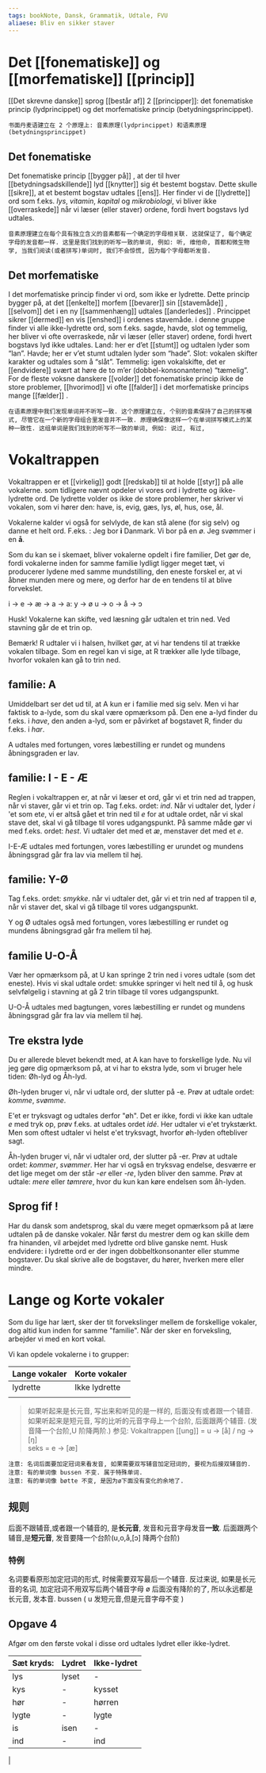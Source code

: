 ```yaml
---
tags: bookNote, Dansk, Grammatik, Udtale, FVU
aliaese: Bliv en sikker staver
---
```


# Det [[fonematiske]] og [[morfematiske]] [[princip]]

[[Det skrevne danske]] sprog [[består af]] 2 [[principper]]: det fonematiske princip (lydprincippet) og det morfematiske princip (betydningsprincippet).

	书面丹麦语建立在 2 个原理上: 音素原理(lydprincippet) 和语素原理(betydningsprincippet)

## Det fonematiske

Det fonematiske princip [[bygger på]] , at der til hver [[betydningsadskillende]] lyd [[knytter]] sig ét bestemt bogstav. Dette skulle [[sikre]], at et bestemt bogstav udtales [[ens]]. Her finder vi de [[lydrette]] ord som f.eks. *lys*, *vitamin*, *kapital* og *mikrobiologi*, vi bliver ikke [[overraskede]] når vi læser (eller staver) ordene, fordi hvert bogstavs lyd udtales.

	音素原理建立在每个具有独立含义的音素都有一个确定的字母相关联. 这就保证了, 每个确定字母的发音都一样. 这里是我们找到的听写一致的单词, 例如: 听, 维他命, 首都和微生物学, 当我们阅读(或者拼写)单词时, 我们不会惊慌, 因为每个字母都听发音.

## Det morfematiske

I det morfematiske princip finder vi ord, som ikke er lydrette. Dette princip bygger på, at det [[enkelte]] morfem [[bevarer]] sin [[stavemåde]] , [[selvom]] det i en ny [[sammenhæng]] udtales [[anderledes]] . Princippet sikrer [[dermed]] en vis [[enshed]] i ordenes stavemåde. i denne gruppe finder vi alle ikke-lydrette ord, som f.eks. sagde, havde, slot og temmelig, her bliver vi ofte overraskede, når vi læser (eller staver) ordene, fordi hvert bogstavs lyd ikke udtales. Land: her er d’et [[stumt]] og udtalen lyder som “lan”. Havde; her er v’et stumt udtalen lyder som “hade”. Slot: vokalen skifter karakter og udtales som å “slåt”. Temmelig: igen vokalskifte, det er [[endvidere]] svært at høre de to m’er (dobbel-konsonanterne) “tæmelig”. For de fleste voksne danskere [[volder]] det fonematiske princip ikke de store problemer, [[hvorimod]] vi ofte [[falder]] i det morfematiske princips mange [[fælder]] .

	在语素原理中我们发现单词并不听写一致. 这个原理建立在, 个别的音素保持了自己的拼写模式, 尽管它在一个新的字母组合里发音并不一致. 原理确保像这样一个在单词拼写模式上的某种一致性. 这组单词是我们找到的听写不一致的单词, 例如: 说过, 有过,

# Vokaltrappen

Vokaltrappen er et [[virkelig]] godt [[redskab]] til at holde [[styr]] på alle vokalerne. som tidligere nævnt opdeler vi vores ord i lydrette og ikke-lydrette ord. De lydrette volder os ikke de store problemer, her skriver vi vokalen, som vi hører den: have, is, evig, gæs, lys, øl, hus, ose, ål.

Vokalerne kalder vi også for selvlyde, de kan stå alene (for sig selv) og danne et helt ord. F.eks. : Jeg bor **i** Danmark. Vi bor på en *ø*. Jeg svømmer i en **å**. 

Som du kan se i skemaet, bliver vokalerne opdelt i fire familier, Det gør de, fordi vokalerne inden for samme familie lydligt ligger meget tæt, vi producerer lydene med samme mundstilling, den eneste forskel er, at vi åbner munden mere og mere, og derfor har de en tendens til at blive forvekslet.

i -> e -> æ -> a -> a: 
y -> ø 
u -> o -> å -> ɔ


Husk! Vokalerne kan skifte, ved læsning går udtalen et trin ned. Ved stavning går de et trin op. 

Bemærk! R udtaler vi i halsen, hvilket gør, at vi har tendens til at trække vokalen tilbage. Som en regel kan vi sige, at R trækker alle lyde tilbage, hvorfor vokalen kan gå to trin ned. 

## familie: A

Umiddelbart ser det ud til, at A kun er i familie med sig selv. Men vi har faktisk to a-lyde, som du skal være opmærksom på. Den ene a-lyd finder du f.eks. i *have*, den anden a-lyd, som er påvirket af bogstavet R, finder du f.eks. i *har*.

A udtales med fortungen, vores læbestilling er rundet og mundens åbningsgraden er lav.

## familie: I - E - Æ

Reglen i vokaltrappen er, at når vi læser et ord, går vi et trin ned ad trappen, når vi staver, går vi et trin op. Tag f.eks. ordet: *ind*. Når vi udtaler det, lyder *i* 'et som et*e*, vi er altså gået et trin ned til *e* for at udtale ordet, når vi skal stave det, skal vi gå tilbage til vores udgangspunkt. På samme måde gør vi med f.eks. ordet: *hest*. Vi udtaler det med et *æ*, menstaver det med et *e*. 

I-E-Æ udtales med fortungen, vores læbestilling er urundet og mundens åbningsgrad går fra lav via mellem til høj. 

## familie: Y-Ø

Tag f.eks. ordet: *smykke*. når vi udtaler det, går vi et trin ned af trappen til ø, når vi staver det, skal vi gå tilbage til vores udgangspunkt. 

Y og Ø udtales også med fortungen, vores læbestilling er rundet og mundens åbningsgrad går fra mellem til høj.

## familie U-O-Å

Vær her opmærksom på, at U kan springe 2 trin ned i vores udtale (som det eneste). Hvis vi skal udtale ordet: smukke springer vi helt ned til å, og husk selvfølgelig i stavning at gå 2 trin tilbage til vores udgangspunkt. 

U-O-Å udtales med bagtungen, vores læbestilling er rundet og mundens åbningsgrad går fra lav via mellem til høj.

## Tre ekstra lyde

Du er allerede blevet bekendt med, at A kan have to forskellige lyde. Nu vil jeg gøre dig opmærksom på, at vi har to ekstra lyde, som vi bruger hele tiden: Øh-lyd og Åh-lyd.

Øh-lyden bruger vi, når vi udtale ord, der slutter på -e. Prøv at udtale ordet: *komme*, *svømme*. 

E'et er tryksvagt og udtales derfor "øh". Det er ikke, fordi vi ikke kan udtale *e* med tryk op, prøv f.eks. at udtales ordet *idé*. Her udtaler vi e'et trykstærkt. Men som oftest udtaler vi helst e'et tryksvagt, hvorfor øh-lyden oftebliver sagt. 

Åh-lyden bruger vi, når vi udtaler ord, der slutter på -er. Prøv at udtale ordet: *kommer*, *svømmer*. Her har vi også en tryksvag endelse, desværre er det lige meget om der står *-er* eller *-re*, lyden bliver den samme. Prøv at udtale: *mere* eller *tømrere*, hvor du kun kan køre endelsen som åh-lyden. 

## Sprog fif !

Har du dansk som andetsprog, skal du være meget opmærksom på at lære udtalen på de danske vokaler. Når først du mestrer dem og kan skille dem fra hinanden, vil arbejdet med lydrette ord blive ganske nemt. Husk endvidere: i lydrette ord er der ingen dobbeltkonsonanter eller stumme bogstaver. Du skal skrive alle de bogstaver, du hører, hverken mere eller mindre. 


# Lange og Korte vokaler

Som du lige har lært, sker der tit forvekslinger mellem de forskellige vokaler, dog altid kun inden for samme "familie". Når der sker en forveksling, arbejder vi med en kort vokal. 

Vi kan opdele vokalerne i to grupper: 

| **Lange vokaler** | **Korte vokaler** |
| ----------------- | ----------------- |
| lydrette          | Ikke lydrette     |
|                   |                   |

> 如果听起来是长元音, 写出来和听见的是一样的, 后面没有或者跟一个辅音.  
> 如果听起来是短元音, 写的比听的元音字母上一个台阶, 后面跟两个辅音.   (发音降一个台阶,U 阶降两阶.) 
> 参见: Vokaltrappen 
> [[ung]] = u -> [å] / ng -> [ŋ]  
> seks = e -> [æ]  


	注意: 名词后面要加定冠词来看发音, 如果需要双写辅音加定冠词的, 要视为后接双辅音的.
	注意: 有的单词像 bussen 不变. 属于特殊单词. 
	注意: 有的单词像 bøtte 不变, 是因为ø下面没有变化的余地了. 

## 规则

后面不跟辅音,或者跟一个辅音的, 是**长元音**, 发音和元音字母发音**一致**.
后面跟两个辅音,是**短元音**, 发音要降一个台阶(u,o,å,[ɔ] 降两个台阶)

### 特例
名词要看原形加定冠词的形式, 时候需要双写最后一个辅音.
反过来说, 如果是长元音的名词, 加定冠词不用双写后两个辅音字母
ø 后面没有降阶的了, 所以永远都是长元音, 发本音.
bussen ( u 发短元音,但是元音字母不变 )

## Opgave 4
Afgør om den første vokal i disse ord udtales lydret eller ikke-lydret.   

|Sæt kryds:|Lydret|Ikke-lydret|
|-|-|-|
|lys|lyset|-|
|kys|-|kysset|
|hør|-|hørren|
|lygte|-|lygte|
|is|isen|-|
|ind|-|ind|
|
